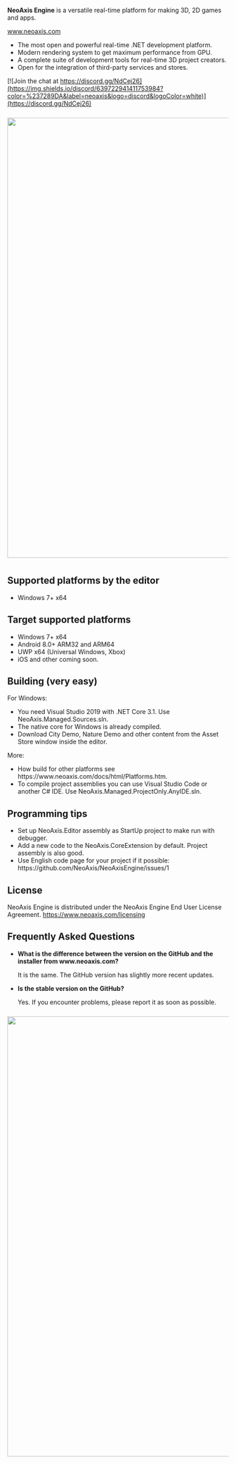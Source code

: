 <b>NeoAxis Engine</b> is a versatile real-time platform for making 3D, 2D games and apps.

<a href="https://www.neoaxis.com/">www.neoaxis.com</a>

<ul>
<li>The most open and powerful real-time .NET development platform.</li>
<li>Modern rendering system to get maximum performance from GPU.</li>
<li>A complete suite of development tools for real-time 3D project creators.</li>
<li>Open for the integration of third-party services and stores.</li>
</ul>

[![Join the chat at https://discord.gg/NdCej26](https://img.shields.io/discord/639722941411753984?color=%237289DA&label=neoaxis&logo=discord&logoColor=white)](https://discord.gg/NdCej26)

<div class="image" align="center"><a href="https://www.neoaxis.com/images/2021_2/NeoAxis_2021_2_CharacterScene.png"><img src="https://www.neoaxis.com/images/2021_2/NeoAxis_2021_2_CharacterScene.jpg" alt="" width="1000" vspace="10"></a></div>

<h2>Supported platforms by the editor</h2>
<ul>
<li>Windows 7+ x64</li>
</ul>

<h2>Target supported platforms</h2>
<ul>
<li>Windows 7+ x64</li>
<li>Android 8.0+ ARM32 and ARM64</li>
<li>UWP x64 (Universal Windows, Xbox)</li>
<li>iOS and other coming soon.</li>
</ul>

<h2>Building (very easy)</h2>

For Windows:
<ul>
<li>You need Visual Studio 2019 with .NET Core 3.1. Use NeoAxis.Managed.Sources.sln.</li>
<li>The native core for Windows is already compiled.</li>
<li>Download City Demo, Nature Demo and other content from the Asset Store window inside the editor.</li>
</ul>

More:
<ul>
<li>How build for other platforms see https://www.neoaxis.com/docs/html/Platforms.htm.</li>
<li>To compile project assemblies you can use Visual Studio Code or another C# IDE. Use NeoAxis.Managed.ProjectOnly.AnyIDE.sln.</li>
</ul>

<h2>Programming tips</h2>
<ul>
<li>Set up NeoAxis.Editor assembly as StartUp project to make run with debugger.</li>
<li>Add a new code to the NeoAxis.CoreExtension by default. Project assembly is also good.</li>
<li>Use English code page for your project if it possible: https://github.com/NeoAxis/NeoAxisEngine/issues/1</li>
</ul>

<h2>License</h2>

NeoAxis Engine is distributed under the NeoAxis Engine End User License Agreement. https://www.neoaxis.com/licensing

<h2>Frequently Asked Questions</h2>
<ul>
<li><b>What is the difference between the version on the GitHub and the installer from www.neoaxis.com?</b>

It is the same. The GitHub version has slightly more recent updates.

<li><b>Is the stable version on the GitHub?</b>

Yes. If you encounter problems, please report it as soon as possible.</li>

</ul>

<div class="image" align="center"><a href="https://www.neoaxis.com/images/2023_1/NeoAxisEngine2023_Levels1.jpg"><img src="https://www.neoaxis.com/images/2023_1/NeoAxisEngine2023_Levels1.jpg" alt="" width="1000" vspace="10"></a></div>
